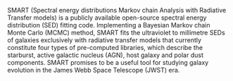 SMART (Spectral energy distributions Markov chain Analysis with Radiative Transfer models) is a publicly available open-source spectral energy distribution (SED) fitting code. Implementing a Bayesian Markov chain Monte Carlo (MCMC) method, SMART fits the ultraviolet to millimetre SEDs of galaxies exclusively with radiative transfer models that currently constitute four types of pre-computed libraries, which describe the starburst, active galactic nucleus (AGN), host galaxy and polar dust components. SMART promises to be a useful tool for studying galaxy evolution in the James Webb Space Telescope (JWST) era.
